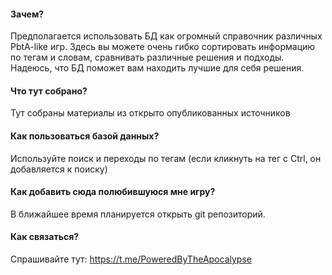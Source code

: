 
#### **Зачем?**
Предполагается использовать БД как огромный справочник различных PbtA-like игр. Здесь вы можете очень гибко сортировать информацию по тегам и словам, сравнивать различные решения и подходы. 
Надеюсь, что БД поможет вам находить лучшие для себя решения.

#### **Что тут собрано?**
Тут собраны материалы из открыто опубликованных источников

#### **Как пользоваться базой данных?**
Используйте поиск и переходы по тегам (если кликнуть на тег с Ctrl, он добавляется к поиску)

#### **Как добавить сюда полюбившуюся мне игру?**
В ближайшее время планируется открыть git репозиторий.

#### **Как связаться?**
Спрашивайте тут:
https://t.me/PoweredByTheApocalypse
<br>